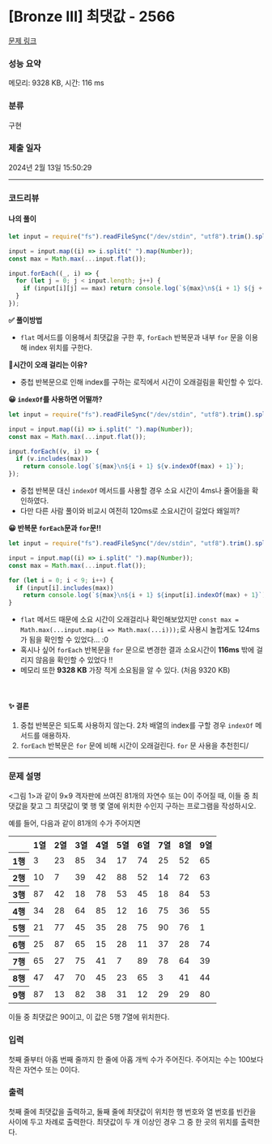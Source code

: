 # [Bronze III] 최댓값 - 2566

[문제 링크](https://www.acmicpc.net/problem/2566)

### 성능 요약

메모리: 9328 KB, 시간: 116 ms

### 분류

구현

### 제출 일자

2024년 2월 13일 15:50:29

---

### 코드리뷰

#### 나의 풀이

```js
let input = require("fs").readFileSync("/dev/stdin", "utf8").trim().split("\n");

input = input.map((i) => i.split(" ").map(Number));
const max = Math.max(...input.flat());

input.forEach((_, i) => {
  for (let j = 0; j < input.length; j++) {
    if (input[i][j] == max) return console.log(`${max}\n${i + 1} ${j + 1}`);
  }
});
```

**✅ 풀이방법**

- `flat` 메서드를 이용해서 최댓값을 구한 후, `forEach` 반복문과 내부 `for` 문을 이용해 index 위치를 구한다.

**🤔시간이 오래 걸리는 이유?**

- 중첩 반복문으로 인해 index를 구하는 로직에서 시간이 오래걸림을 확인할 수 있다.

**😀 `indexOf`를 사용하면 어떨까?**

```js
let input = require("fs").readFileSync("/dev/stdin", "utf8").trim().split("\n");

input = input.map((i) => i.split(" ").map(Number));
const max = Math.max(...input.flat());

input.forEach((v, i) => {
  if (v.includes(max))
    return console.log(`${max}\n${i + 1} ${v.indexOf(max) + 1}`);
});
```

- 중첩 반복문 대신 `indexOf` 메서드를 사용할 경우 소요 시간이 4ms나 줄어듦을 확인하였다.
- 다만 다른 사람 풀이와 비교시 여전히 120ms로 소요시간이 길었다 왜일끼?

**😀 반복문 `forEach`문과 `for`문!!**

```js
let input = require("fs").readFileSync("/dev/stdin", "utf8").trim().split("\n");

input = input.map((i) => i.split(" ").map(Number));
const max = Math.max(...input.flat());

for (let i = 0; i < 9; i++) {
  if (input[i].includes(max))
    return console.log(`${max}\n${i + 1} ${input[i].indexOf(max) + 1}`);
}
```

- `flat` 메서드 때문에 소요 시간이 오래걸리나 확인해보았지만 `const max = Math.max(...input.map(i => Math.max(...i)));`로 사용시 놀랍게도 124ms가 됨을 확인할 수 있었다... :0
- 혹시나 싶어 `forEach` 반복문을 `for` 문으로 변경한 결과 소요시간이 **116ms** 밖에 걸리지 않음을 확인할 수 있었다 !!
- 메모리 또한 **9328 KB** 가장 적게 소요됨을 알 수 있다. (처음 9320 KB)

<br />

#### ✨ 결론

1. 중첩 반복문은 되도록 사용하지 않는다. 2차 배열의 index를 구할 경우 `indexOf` 메서드를 애용하자.
2. `forEach` 반복문은 `for` 문에 비해 시간이 오래걸린다. `for` 문 사용을 추천힌디/

---

### 문제 설명

<p><그림 1>과 같이 9×9 격자판에 쓰여진 81개의 자연수 또는 0이 주어질 때, 이들 중 최댓값을 찾고 그 최댓값이 몇 행 몇 열에 위치한 수인지 구하는 프로그램을 작성하시오.</p>

<p>예를 들어, 다음과 같이 81개의 수가 주어지면</p>

<table class="table table-bordered td-center th-center table-center-40">
	<tbody>
		<tr>
			<th> </th>
			<th>1열</th>
			<th>2열</th>
			<th>3열</th>
			<th>4열</th>
			<th>5열</th>
			<th>6열</th>
			<th>7열</th>
			<th>8열</th>
			<th>9열</th>
		</tr>
		<tr>
			<th>1행</th>
			<td>3</td>
			<td>23</td>
			<td>85</td>
			<td>34</td>
			<td>17</td>
			<td>74</td>
			<td>25</td>
			<td>52</td>
			<td>65</td>
		</tr>
		<tr>
			<th>2행</th>
			<td>10</td>
			<td>7</td>
			<td>39</td>
			<td>42</td>
			<td>88</td>
			<td>52</td>
			<td>14</td>
			<td>72</td>
			<td>63</td>
		</tr>
		<tr>
			<th>3행</th>
			<td>87</td>
			<td>42</td>
			<td>18</td>
			<td>78</td>
			<td>53</td>
			<td>45</td>
			<td>18</td>
			<td>84</td>
			<td>53</td>
		</tr>
		<tr>
			<th>4행</th>
			<td>34</td>
			<td>28</td>
			<td>64</td>
			<td>85</td>
			<td>12</td>
			<td>16</td>
			<td>75</td>
			<td>36</td>
			<td>55</td>
		</tr>
		<tr>
			<th>5행</th>
			<td>21</td>
			<td>77</td>
			<td>45</td>
			<td>35</td>
			<td>28</td>
			<td>75</td>
			<td>90</td>
			<td>76</td>
			<td>1</td>
		</tr>
		<tr>
			<th>6행</th>
			<td>25</td>
			<td>87</td>
			<td>65</td>
			<td>15</td>
			<td>28</td>
			<td>11</td>
			<td>37</td>
			<td>28</td>
			<td>74</td>
		</tr>
		<tr>
			<th>7행</th>
			<td>65</td>
			<td>27</td>
			<td>75</td>
			<td>41</td>
			<td>7</td>
			<td>89</td>
			<td>78</td>
			<td>64</td>
			<td>39</td>
		</tr>
		<tr>
			<th>8행</th>
			<td>47</td>
			<td>47</td>
			<td>70</td>
			<td>45</td>
			<td>23</td>
			<td>65</td>
			<td>3</td>
			<td>41</td>
			<td>44</td>
		</tr>
		<tr>
			<th>9행</th>
			<td>87</td>
			<td>13</td>
			<td>82</td>
			<td>38</td>
			<td>31</td>
			<td>12</td>
			<td>29</td>
			<td>29</td>
			<td>80</td>
		</tr>
	</tbody>
</table>

<p>이들 중 최댓값은 90이고, 이 값은 5행 7열에 위치한다.</p>

### 입력

 <p>첫째 줄부터 아홉 번째 줄까지 한 줄에 아홉 개씩 수가 주어진다. 주어지는 수는 100보다 작은 자연수 또는 0이다.</p>

### 출력

 <p>첫째 줄에 최댓값을 출력하고, 둘째 줄에 최댓값이 위치한 행 번호와 열 번호를 빈칸을 사이에 두고 차례로 출력한다. 최댓값이 두 개 이상인 경우 그 중 한 곳의 위치를 출력한다.</p>

